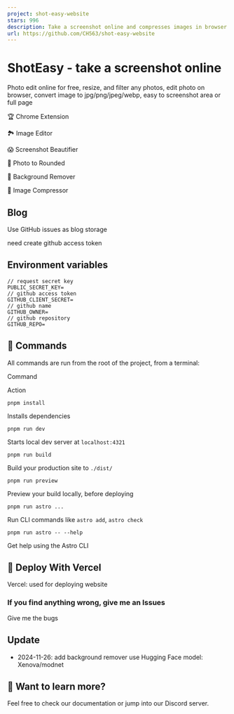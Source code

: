 ```yaml
---
project: shot-easy-website
stars: 996
description: Take a screenshot online and compresses images in browser with Webassembly
url: https://github.com/CH563/shot-easy-website
---
```


ShotEasy - take a screenshot online
===================================

Photo edit online for free, resize, and filter any photos, edit photo on browser, convert image to jpg/png/jpeg/webp, easy to screenshot area or full page

🏆 Chrome Extension

🏞️ Image Editor

😱 Screenshot Beautifier

🚴 Photo to Rounded

🎉 Background Remover

😬 Image Compressor

Blog
----

Use GitHub issues as blog storage

need create github access token

Environment variables
---------------------

```
// request secret key
PUBLIC_SECRET_KEY=
// github access token
GITHUB_CLIENT_SECRET=
// github name
GITHUB_OWNER=
// github repository
GITHUB_REPO=
```

🧞 Commands
-----------

All commands are run from the root of the project, from a terminal:

Command

Action

`pnpm install`

Installs dependencies

`pnpm run dev`

Starts local dev server at `localhost:4321`

`pnpm run build`

Build your production site to `./dist/`

`pnpm run preview`

Preview your build locally, before deploying

`pnpm run astro ...`

Run CLI commands like `astro add`, `astro check`

`pnpm run astro -- --help`

Get help using the Astro CLI

🚀 Deploy With Vercel
---------------------

Vercel: used for deploying website

### If you find anything wrong, give me an Issues

Give me the bugs

Update
------

-   2024-11-26: add background remover use Hugging Face model: Xenova/modnet

👀 Want to learn more?
----------------------

Feel free to check our documentation or jump into our Discord server.
